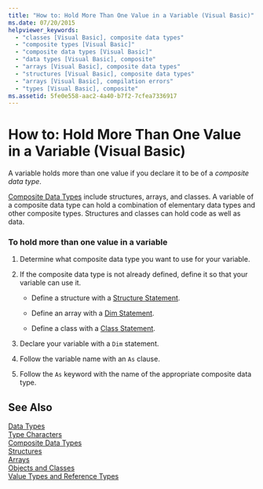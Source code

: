 ```yaml
---
title: "How to: Hold More Than One Value in a Variable (Visual Basic)"
ms.date: 07/20/2015
helpviewer_keywords: 
  - "classes [Visual Basic], composite data types"
  - "composite types [Visual Basic]"
  - "composite data types [Visual Basic]"
  - "data types [Visual Basic], composite"
  - "arrays [Visual Basic], composite data types"
  - "structures [Visual Basic], composite data types"
  - "arrays [Visual Basic], compilation errors"
  - "types [Visual Basic], composite"
ms.assetid: 5fe0e558-aac2-4a40-b7f2-7cfea7336917
---
```

# How to: Hold More Than One Value in a Variable (Visual Basic)
A variable holds more than one value if you declare it to be of a *composite data type*.  
  
 [Composite Data Types](../../../../visual-basic/programming-guide/language-features/data-types/composite-data-types.md) include structures, arrays, and classes. A variable of a composite data type can hold a combination of elementary data types and other composite types. Structures and classes can hold code as well as data.  
  
### To hold more than one value in a variable  
  
1.  Determine what composite data type you want to use for your variable.  
  
2.  If the composite data type is not already defined, define it so that your variable can use it.  
  
    -   Define a structure with a [Structure Statement](../../../../visual-basic/language-reference/statements/structure-statement.md).  
  
    -   Define an array with a [Dim Statement](../../../../visual-basic/language-reference/statements/dim-statement.md).  
  
    -   Define a class with a [Class Statement](../../../../visual-basic/language-reference/statements/class-statement.md).  
  
3.  Declare your variable with a `Dim` statement.  
  
4.  Follow the variable name with an `As` clause.  
  
5.  Follow the `As` keyword with the name of the appropriate composite data type.  
  
## See Also  
 [Data Types](../../../../visual-basic/language-reference/data-types/index.md)  
 [Type Characters](../../../../visual-basic/programming-guide/language-features/data-types/type-characters.md)  
 [Composite Data Types](../../../../visual-basic/programming-guide/language-features/data-types/composite-data-types.md)  
 [Structures](../../../../visual-basic/programming-guide/language-features/data-types/structures.md)  
 [Arrays](../../../../visual-basic/programming-guide/language-features/arrays/index.md)  
 [Objects and Classes](../../../../visual-basic/programming-guide/language-features/objects-and-classes/index.md)  
 [Value Types and Reference Types](../../../../visual-basic/programming-guide/language-features/data-types/value-types-and-reference-types.md)
